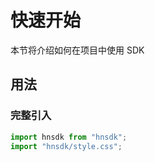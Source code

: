# 快速开始

本节将介绍如何在项目中使用 SDK

## 用法

### 完整引入

```ts
import hnsdk from "hnsdk";
import "hnsdk/style.css";
```

<!-- ### 按需导入

```ts
import { init, createMap } from "hnsdk";
import "hnsdk/style.css";
``` -->
